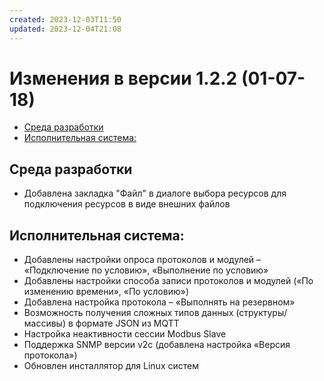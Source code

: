 ```yaml
---
created: 2023-12-03T11:50
updated: 2023-12-04T21:08
---
```

# Изменения в версии 1.2.2 (01-07-18)

- [Среда разработки](#%D0%A1%D1%80%D0%B5%D0%B4%D0%B0-%D1%80%D0%B0%D0%B7%D1%80%D0%B0%D0%B1%D0%BE%D1%82%D0%BA%D0%B8)
- [Исполнительная система:](#%D0%98%D1%81%D0%BF%D0%BE%D0%BB%D0%BD%D0%B8%D1%82%D0%B5%D0%BB%D1%8C%D0%BD%D0%B0%D1%8F-%D1%81%D0%B8%D1%81%D1%82%D0%B5%D0%BC%D0%B0)

## Среда разработки

* Добавлена закладка "Файл" в диалоге выбора ресурсов для подключения ресурсов в виде внешних файлов

## Исполнительная система:

* Добавлены настройки опроса протоколов и модулей – «Подключение по условию», «Выполнение по условию»
* Добавлены настройки способа записи протоколов и модулей («По изменению времени», «По условию»)
* Добавлена настройка протокола – «Выполнять на резервном»
* Возможность получения сложных типов данных (структуры/массивы) в формате JSON из MQTT
* Настройка неактивности сессии Modbus Slave
* Поддержка SNMP версии v2c (добавлена настройка «Версия протокола»)
* Обновлен инсталлятор для Linux систем